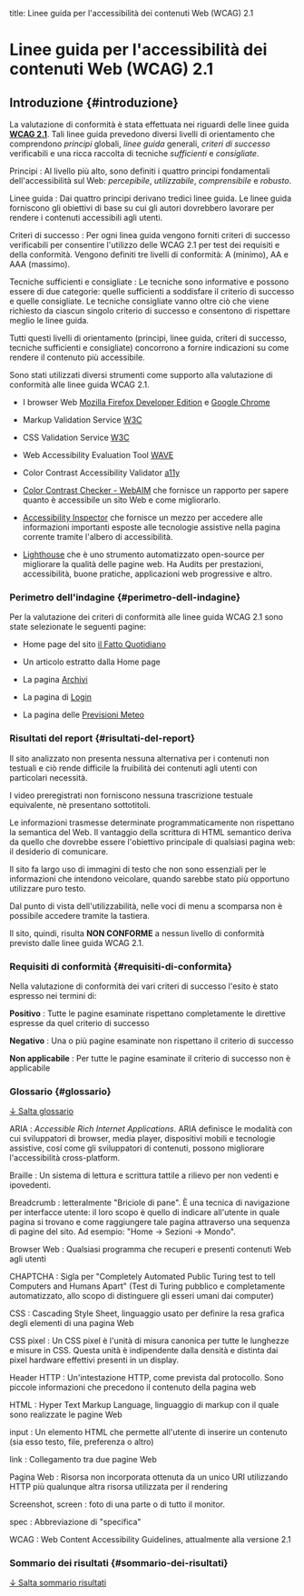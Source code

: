 title: Linee guida per l'accessibilità dei contenuti Web (WCAG) 2.1

# Linee guida per l'accessibilità dei contenuti Web (WCAG) 2.1

## Introduzione {#introduzione}

La valutazione di conformità è stata effettuata nei riguardi delle linee guida [**WCAG 2.1**](https://www.w3.org/Translations/WCAG21-it/). Tali linee guida prevedono diversi livelli di orientamento che comprendono *principi* globali, *linee guida* generali, *criteri di successo* verificabili e una ricca raccolta di tecniche *sufficienti* e *consigliate*.

Principi
: Al livello più alto, sono definiti i quattro principi fondamentali dell'accessibilità sul Web: *percepibile*, *utilizzabile*, *comprensibile* e *robusto*. 

Linee guida
: Dai quattro principi derivano tredici linee guida. Le linee guida forniscono gli obiettivi di base su cui gli autori dovrebbero lavorare per rendere i contenuti accessibili agli utenti. 

Criteri di successo
: Per ogni linea guida vengono forniti criteri di successo verificabili per consentire l'utilizzo delle WCAG 2.1 per test dei requisiti e della conformità. Vengono definiti tre livelli di conformità: A (minimo), AA e AAA (massimo).

Tecniche sufficienti e consigliate
: Le tecniche sono informative e possono essere di due categorie: quelle sufficienti a soddisfare il criterio di successo e quelle consigliate. Le tecniche consigliate vanno oltre ciò che viene richiesto da ciascun singolo criterio di successo e consentono di rispettare meglio le linee guida. 

Tutti questi livelli di orientamento (principi, linee guida, criteri di successo, tecniche sufficienti e consigliate) concorrono a fornire indicazioni su come rendere il contenuto più accessibile. 

Sono stati utilizzati diversi strumenti come supporto alla valutazione di conformità alle linee guida WCAG 2.1.

- I browser Web [Mozilla Firefox Developer Edition](https://www.mozilla.org/it/firefox/channel/desktop/) e [Google Chrome](https://www.google.com/intl/it/chrome/)

- Markup Validation Service [W3C](https://validator.w3.org/)

- CSS Validation Service [W3C](https://jigsaw.w3.org/css-validator/)

- Web Accessibility Evaluation Tool [WAVE](http://wave.webaim.org/)

- Color Contrast Accessibility Validator [a11y](https://color.a11y.com/?wc3)

- [Color Contrast Checker - WebAIM](https://webaim.org/resources/contrastchecker/) che fornisce un rapporto per sapere quanto è accessibile un sito Web e come migliorarlo.

- [Accessibility Inspector](https://developer.mozilla.org/it/docs/Tools/Accessibility_inspector?utm_source=devtools&utm_medium=a11y-panel-description ) che fornisce un mezzo per accedere alle informazioni importanti esposte alle tecnologie assistive nella pagina corrente tramite l'albero di accessibilità.

- [Lighthouse](https://developers.google.com/web/tools/lighthouse/) che è uno strumento automatizzato open-source per migliorare la qualità delle pagine web. Ha Audits per prestazioni, accessibilità, buone pratiche, applicazioni web progressive e altro.

### Perimetro dell'indagine {#perimetro-dell-indagine}

Per la valutazione dei criteri di conformità alle linee guida WCAG 2.1 sono state selezionate le seguenti pagine:

- Home page del sito [il Fatto Quotidiano](https://www.ilfattoquotidiano.it/)

- Un articolo estratto dalla Home page

- La pagina [Archivi](https://www.ilfattoquotidiano.it/archivi/)

- La pagina di [Login](https://shop.ilfattoquotidiano.it/login/)

- La pagina delle [Previsioni Meteo](http://meteo.ilfattoquotidiano.it/)

### Risultati del report {#risultati-del-report}

Il sito analizzato non presenta nessuna alternativa per i contenuti non testuali e ciò rende difficile la fruibilità dei contenuti agli utenti con particolari necessità. 

I video preregistrati non forniscono nessuna trascrizione testuale equivalente, nè presentano sottotitoli.

Le informazioni trasmesse determinate programmaticamente non rispettano la semantica del Web. Il vantaggio della scrittura di HTML semantico deriva da quello che dovrebbe essere l'obiettivo principale di qualsiasi pagina web: il desiderio di comunicare.

Il sito fa largo uso di immagini di testo che non sono essenziali per le informazioni che intendono veicolare, quando sarebbe stato più opportuno utilizzare puro testo.

Dal punto di vista dell'utilizzabilità, nelle voci di menu a scomparsa non è possibile accedere tramite la tastiera.

Il sito, quindi, risulta **NON CONFORME** a nessun livello di conformità previsto dalle linee guida WCAG 2.1.

### Requisiti di conformità {#requisiti-di-conformita}

Nella valutazione di conformità dei vari criteri di successo l'esito è stato espresso nei termini di:

**Positivo**
: Tutte le pagine esaminate rispettano completamente le direttive espresse da quel criterio di successo

**Negativo**
: Una o più pagine esaminate non rispettano il criterio di successo

**Non applicabile**
: Per tutte le pagine esaminate il criterio di successo non è applicabile

### Glossario {#glossario}

[↓ Salta glossario](#sommario-dei-risultati)

ARIA
: *Accessible Rich Internet Applications*. ARIA definisce le modalità con cui sviluppatori di browser, media player, dispositivi mobili e tecnologie assistive, cosí come gli sviluppatori di contenuti, possono migliorare l'accessibilità cross-platform.

Braille
: Un sistema di lettura e scrittura tattile a rilievo per non vedenti e ipovedenti.

Breadcrumb
: letteralmente "Briciole di pane". È una tecnica di navigazione per interfacce utente: il loro scopo è quello di indicare all'utente in quale pagina si trovano e come raggiungere tale pagina attraverso una sequenza di pagine del sito. Ad esempio: "Home → Sezioni → Mondo".

Browser Web
: Qualsiasi programma che recuperi e presenti contenuti Web agli utenti

CHAPTCHA
: Sigla per "Completely Automated Public Turing test to tell Computers and Humans Apart" (Test di Turing pubblico e completamente automatizzato, allo scopo di distinguere gli esseri umani dai computer)

CSS
: Cascading Style Sheet, linguaggio usato per definire la resa grafica degli elementi di una pagina Web

CSS pixel
: Un CSS pixel è l'unità di misura canonica per tutte le lunghezze e misure in CSS. Questa unità è indipendente dalla densità e distinta dai pixel hardware effettivi presenti in un display. 

Header HTTP
: Un'intestazione HTTP, come prevista dal protocollo. Sono piccole informazioni che precedono il contenuto della pagina web

HTML
: Hyper Text Markup Language, linguaggio di markup con il quale sono realizzate le pagine Web

input
: Un elemento HTML che permette all'utente di inserire un contenuto (sia esso testo, file, preferenza o altro)

link
: Collegamento tra due pagine Web

Pagina Web
: Risorsa non incorporata ottenuta da un unico URI utilizzando HTTP più qualunque altra risorsa utilizzata per il rendering

Screenshot, screen
: foto di una parte o di tutto il monitor.

spec
: Abbreviazione di "specifica"

WCAG
: Web Content Accessibility Guidelines, attualmente alla versione 2.1

### Sommario dei risultati {#sommario-dei-risultati}

[↓ Salta sommario risultati](#toc)
